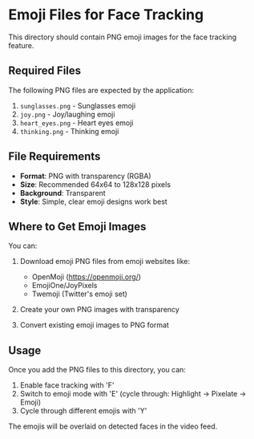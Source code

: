 # Emoji Files for Face Tracking

This directory should contain PNG emoji images for the face tracking feature.

## Required Files

The following PNG files are expected by the application:

1. `sunglasses.png` - Sunglasses emoji
2. `joy.png` - Joy/laughing emoji  
3. `heart_eyes.png` - Heart eyes emoji
4. `thinking.png` - Thinking emoji

## File Requirements

- **Format**: PNG with transparency (RGBA)
- **Size**: Recommended 64x64 to 128x128 pixels
- **Background**: Transparent
- **Style**: Simple, clear emoji designs work best

## Where to Get Emoji Images

You can:
1. Download emoji PNG files from emoji websites like:
   - OpenMoji (https://openmoji.org/)
   - EmojiOne/JoyPixels
   - Twemoji (Twitter's emoji set)

2. Create your own PNG images with transparency

3. Convert existing emoji images to PNG format

## Usage

Once you add the PNG files to this directory, you can:
1. Enable face tracking with 'F' 
2. Switch to emoji mode with 'E' (cycle through: Highlight → Pixelate → Emoji)
3. Cycle through different emojis with 'Y'

The emojis will be overlaid on detected faces in the video feed.
